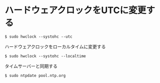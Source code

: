 # ハードウェアクロックをUTCに変更する

    $ sudo hwclock --systohc --utc

ハードウェアクロックをローカルタイムに変更する

    $ sudo hwclock --systohc --localtime

タイムサーバーと同期する

    $ sudo ntpdate pool.ntp.org

